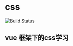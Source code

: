 # css

[![Build Status](https://travis-ci.com/liuwanyong2017/css.svg?branch=master)](https://travis-ci.com/liuwanyong2017/css)


## vue 框架下的css学习
